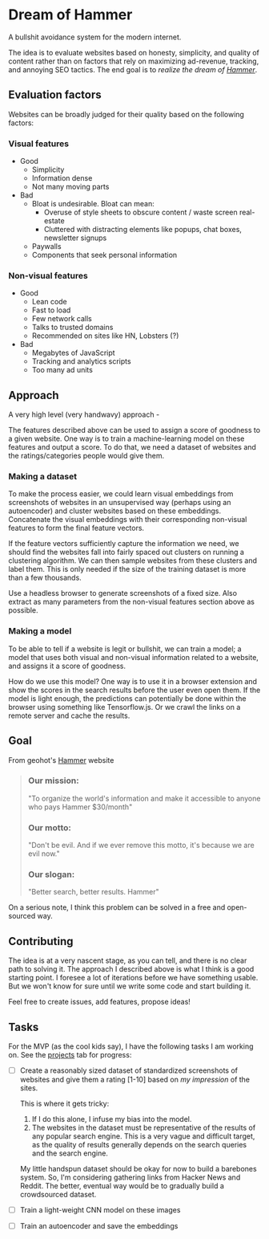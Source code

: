 # Dream of Hammer

A bullshit avoidance system for the modern internet.

The idea is to evaluate websites based on honesty, simplicity, and quality of content rather than on factors that rely on maximizing ad-revenue, tracking, and annoying SEO tactics. The end goal is to *realize the dream of [Hammer](http://hammer.lol/)*.



## Evaluation factors

Websites can be broadly judged for their quality based on the following factors:

### Visual features

- Good
  - Simplicity
  - Information dense
  - Not many moving parts
- Bad
  - Bloat is undesirable. Bloat can mean:
    - Overuse of style sheets to obscure content / waste screen real-estate
    - Cluttered with distracting elements like popups, chat boxes, newsletter signups
  - Paywalls
  - Components that seek personal information

### Non-visual features

- Good
  - Lean code
  - Fast to load
  - Few network calls
  - Talks to trusted domains
  - Recommended on sites like HN, Lobsters (?)
- Bad
  - Megabytes of JavaScript
  - Tracking and analytics scripts
  - Too many ad units



## Approach

A very high level (very handwavy) approach -

The features described above can be used to assign a score of goodness to a given website. One way is to train a machine-learning model on these features and output a score. To do that, we need a dataset of websites and the ratings/categories people would give them. 

### Making a dataset

To make the process easier, we could learn visual embeddings from screenshots of websites in an unsupervised way (perhaps using an autoencoder)  and cluster websites based on these embeddings. Concatenate the visual embeddings with their corresponding non-visual features to form the final feature vectors. 

If the feature vectors sufficiently capture the information we need, we should find the websites fall into fairly spaced out clusters on running a clustering algorithm. We can then sample websites from these clusters and label them. This is only needed if the size of the training dataset is more than a few thousands.

Use a headless browser to generate screenshots of a fixed size. Also extract as many parameters from the non-visual features section above as possible.

### Making a model

To be able to tell if a website is legit or bullshit, we can train a model; a model that uses both visual and non-visual information related to a website, and assigns it a score of goodness. 

How do we use this model? One way is to use it in a browser extension and show the scores in the search results before the user even open them. If the model is light enough, the predictions can potentially be done within the browser using something like Tensorflow.js. Or we crawl the links on a remote server and cache the results. 



## Goal

From geohot's [Hammer](http://hammer.lol) website

> ### Our mission:
>
> "To organize the world's information and make it accessible to anyone who pays Hammer $30/month"
>
> ### Our motto:
>
> "Don't be evil. And if we ever remove this motto, it's because we are evil now."
>
> ### Our slogan:
>
> "Better search, better results. Hammer"



On a serious note, I think this problem can be solved in a free and open-sourced way.



## Contributing

The idea is at a very nascent stage, as you can tell, and there is no clear path to solving it. The approach I described above is what I think is a good starting point. I foresee a lot of iterations before we have something usable. But we won't know for sure until we write some code and start building it. 

Feel free to create issues, add features, propose ideas!



## Tasks

For the MVP (as the cool kids say), I have the following tasks I am working on. See the [projects](https://github.com/d3b0unce/dream-of-hammer/projects/1) tab for progress:

- [ ] Create a reasonably sized dataset of standardized screenshots of websites and give them a rating [1-10] based on *my impression* of the sites. 

  This is where it gets tricky:

  1. If I do this alone, I infuse my bias into the model.
  2. The websites in the dataset must be representative of the results of any popular search engine. This is a very vague and difficult target, as the quality of results generally depends on the search queries and the search engine.

  My little handspun dataset should be okay for now to build a barebones system. So, I'm considering gathering links from Hacker News and Reddit. The better, eventual way would be to gradually build a crowdsourced dataset. 

- [ ] Train a light-weight CNN model on these images
- [ ] Train an autoencoder and save the embeddings